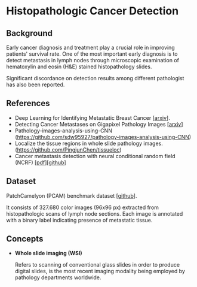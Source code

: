 # Histopathologic Cancer Detection 

## Background

Early cancer diagnosis and treatment play a crucial role in improving patients' survival rate. One of the most  important early diagnosis is to detect metastasis in lymph nodes through microscopic examination of hematoxylin and eosin (H&E) stained histopathology slides.

Significant discordance on detection results among different pathologist has also been reported.

## References

- Deep Learning for Identifying Metastatic Breast Cancer [[arxiv](<https://arxiv.org/pdf/1606.05718.pdf>)].
- Detecting Cancer Metastases on Gigapixel Pathology Images [[arxiv](https://arxiv.org/pdf/1703.02442.pdf)]
- Pathology-images-analysis-using-CNN (<https://github.com/sdw95927/pathology-images-analysis-using-CNN>)
- Localize the tissue regions in whole slide pathology images. (<https://github.com/PingjunChen/tissueloc>)
- Cancer metastasis detection with neural conditional random field (NCRF) [[pdf](https://openreview.net/pdf?id=S1aY66iiM)][[github](https://github.com/baidu-research/NCRF)]

## Dataset

PatchCamelyon (PCAM) benchmark dataset [[github](https://github.com/basveeling/pcam)].

It consists of 327.680 color images (96x96 px) extracted from histopathologic scans of lymph node sections. Each image is annotated with a binary label indicating presence of metastatic tissue.  

## Concepts

- **Whole slide imaging (WSI)**

  Refers to scanning of conventional glass slides in order to produce digital slides, is the most recent imaging modality being employed by pathology departments worldwide.
